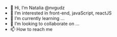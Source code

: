 - 👋 Hi, I’m Natalia @nvgudz
- 👀 I’m interested in front-end, javaScript, reactJS
- 🌱 I’m currently learning ...
- 💞️ I’m looking to collaborate on ...
- 📫 How to reach me 

<!---
nvgudz/nvgudz is a ✨ special ✨ repository because its `README.md` (this file) appears on your GitHub profile.
You can click the Preview link to take a look at your changes.
--->

